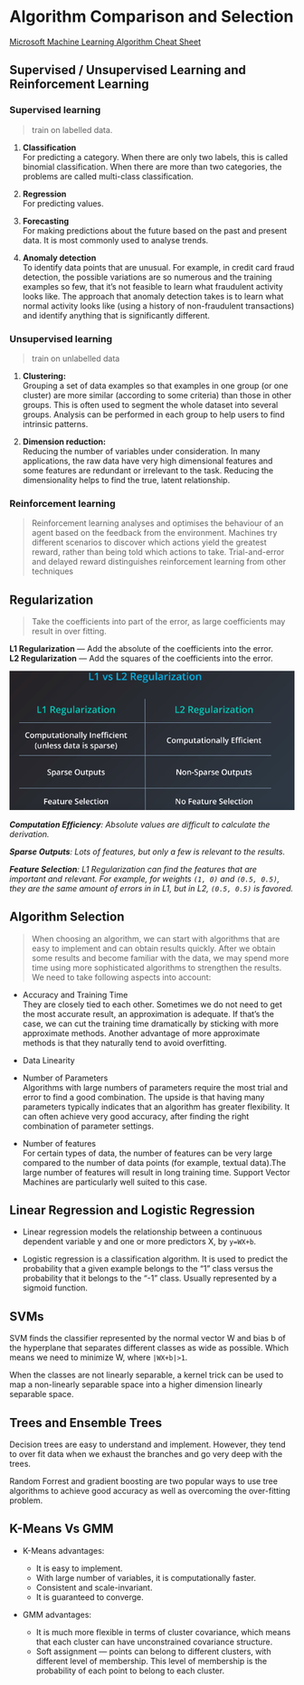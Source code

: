 # Algorithm Comparison and Selection

<a href="https://download.microsoft.com/download/A/6/1/A613E11E-8F9C-424A-B99D-65344785C288/microsoft-machine-learning-algorithm-cheat-sheet-v7.pdf" download>Microsoft Machine Learning Algorithm Cheat Sheet</a>


## Supervised / Unsupervised Learning and Reinforcement Learning

### Supervised learning
> train on labelled data.

1. **Classification** <br />
For predicting a category. When there are only two labels, this is called binomial classification. When there are more than two categories, the problems are called multi-class classification. 

2. **Regression** <br />
For predicting values.

3. **Forecasting** <br />
For making predictions about the future based on the past and present data. It is most commonly used to analyse trends.

4. **Anomaly detection** <br />
To identify data points that are unusual. For example, in credit card fraud detection, the possible variations are so numerous and the training examples so few, that it’s not feasible to learn what fraudulent activity looks like. The approach that anomaly detection takes is to learn what normal activity looks like (using a history of non-fraudulent transactions) and identify anything that is significantly different.

### Unsupervised learning
> train on unlabelled data

1. **Clustering:** <br />
Grouping a set of data examples so that examples in one group (or one cluster) are more similar (according to some criteria) than those in other groups. This is often used to segment the whole dataset into several groups. Analysis can be performed in each group to help users to find intrinsic patterns.

2. **Dimension reduction:** <br />
Reducing the number of variables under consideration. In many applications, the raw data have very high dimensional features and some features are redundant or irrelevant to the task. Reducing the dimensionality helps to find the true, latent relationship. 

### Reinforcement learning
> Reinforcement learning analyses and optimises the behaviour of an agent based on the feedback from the environment. Machines try different scenarios to discover which actions yield the greatest reward, rather than being told which actions to take. Trial-and-error and delayed reward distinguishes reinforcement learning from other techniques

## Regularization
>Take the coefficients into part of the error, as large coefficients may result in over fitting.

**L1 Regularization** — Add the absolute of the coefficients into the error. <br />
**L2 Regularization** — Add the squares of the coefficients into the error.

![alt text](regularization.png) <br />

***Computation Efficiency**: Absolute values are difficult to calculate the derivation. <br />*

***Sparse Outputs**: Lots of features, but only a few is relevant to the results. <br />*

***Feature Selection**: L1 Regularization can find the features that are important and relevant. For example, for weights `(1, 0)` and `(0.5, 0.5)`, they are the same amount of errors in in L1, but in L2, `(0.5, 0.5)` is favored. <br />*

## Algorithm Selection
>When choosing an algorithm, we can start with algorithms that are easy to implement and can obtain results quickly. After we obtain some results and become familiar with the data, we may spend more time using more sophisticated algorithms to strengthen the results. We need to take following aspects into account:

* Accuracy and Training Time <br />
They are closely tied to each other. Sometimes we do not need to get the most accurate result, an approximation is adequate. If that’s the case, we can cut the training time dramatically by sticking with more approximate methods. Another advantage of more approximate methods is that they naturally tend to avoid overfitting.

* Data Linearity <br />

* Number of Parameters <br />
Algorithms with large numbers of parameters require the most trial and error to find a good combination. The upside is that having many parameters typically indicates that an algorithm has greater flexibility. It can often achieve very good accuracy, after finding the right combination of parameter settings.

* Number of features <br />
For certain types of data, the number of features can be very large compared to the number of data points (for example, textual data).The large number of features will result in long training time. Support Vector Machines are particularly well suited to this case.

## Linear Regression and Logistic Regression
* Linear regression models the relationship between a continuous dependent variable y and one or more predictors X, by `y=WX+b`.

* Logistic regression is a classification algorithm. It is used to predict the probability that a given example belongs to the “1” class versus the probability that it belongs to the “-1” class. Usually represented by a sigmoid function.

## SVMs
SVM finds the classifier represented by the normal vector W and bias b of the hyperplane that separates different classes as wide as possible. Which means we need to minimize W, where `|WX+b|>1`.

When the classes are not linearly separable, a kernel trick can be used to map a non-linearly separable space into a higher dimension linearly separable space.

## Trees and Ensemble Trees
Decision trees are easy to understand and implement. However, they tend to over fit data when we exhaust the branches and go very deep with the trees.

Random Forrest and gradient boosting are two popular ways to use tree algorithms to achieve good accuracy as well as overcoming the over-fitting problem.

## K-Means Vs GMM
- K-Means advantages:

    - It is easy to implement.
    - With large number of variables, it is computationally faster.
    - Consistent and scale-invariant.
    - It is guaranteed to converge.

- GMM advantages:

    - It is much more flexible in terms of cluster covariance, which means that each cluster can have unconstrained covariance structure.
    - Soft assignment — points can belong to different clusters, with different level of membership. This level of membership is the probability of each point to belong to each cluster.